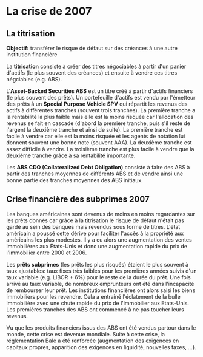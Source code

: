 # La crise de 2007

## La titrisation

**Objectif:** transférer le risque de défaut sur des créances à une autre institution financière

La **titrisation** consiste à créer des titres négociables à partir d'un panier d'actifs (le plus souvent des créances) et ensuite à vendre ces titres négciables (e.g. ABS).

L'**Asset-Backed Securities ABS** est un titre créé à partir d'actifs financiers (le plus souvent des prêts). Un portefeuille d'actifs est vendu par l'émetteur des prêts à un **Special Purpose Vehicle SPV** qui répartit les revenus des actifs à différentes tranches (souvent trois tranches). La première tranche a la rentabilité la plus faible mais elle est la moins risquée car l'allocation des revenus se fait en cascade (d'abord la première tranche, puis s'il reste de l'argent la deuxième tranche et ainsi de suite). La première tranche est facile à vendre car elle est la moins risquée et les agents de notation lui donnent souvent une bonne note (souvent AAA). La deuxième tranche est assez difficile à vendre. La troisième tranche est plus facile à vendre que la deuxième tranche grâce à sa rentabilité importante.

Les **ABS CDO (Collateralized Debt Obligation)** consiste à faire des ABS à partir des tranches moyennes de différents ABS et de vendre ainsi une bonne partie des tranches moyennes des ABS initiaux.

## Crise financière des subprimes 2007

Les banques américaines sont devenus de moins en moins regardantes sur les prêts donnés car grâce à la titrisation le risque de défaut n'était pas gardé au sein des banques mais revendus sous forme de titres. L'état américain a poussé cette dérive pour faciliter l'accès à la propriété aux américains les plus modestes. Il y a eu alors une augmentation des ventes immobilières aux Etats-Unis et donc une augmentation rapide du prix de l'immobilier entre 2000 et 2006. 

Les **prêts subprimes** (les prêts les plus risqués) étaient le plus souvent à taux ajustables: taux fixes très faibles pour les premières années suivis d'un taux variable (e.g. LIBOR + 6%) pour le reste de la durée du prêt. Une fois arrivé au taux variable, de nombreux emprunteurs ont été dans l'incapacité de rembourser leur prêt. Les institutions financières ont alors saisi les biens immobiliers pour les revendre. Cela a entrainé l'éclatement de la bulle immobilière avec une chute rapide du prix de l'immobilier aux Etats-Unis. Les premières tranches des ABS ont commencé à ne pas toucher leurs revenus. 

Vu que les produits financiers issus des ABS ont été vendus partour dans le monde, cette crise est devenue mondiale. Suite à cette crise, la réglementation Bale a été renforcée (augmentation des exigences en capitaux propres, apparition des exigences en liquidité, nouvelles taxes, ...).

